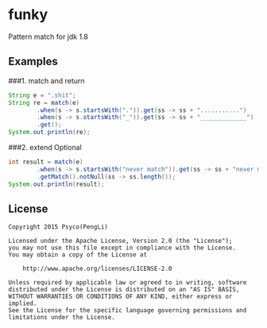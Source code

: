 funky
=====

Pattern match for jdk 1.8
## Examples

###1.  match and return
```java
String e = ".shit";
String re = match(e)
        .when(s -> s.startsWith(".")).get(ss -> ss + "...........")
        .when(s -> s.startsWith("_")).get(ss -> ss + "_____________")
        .get();
System.out.println(re);
```

###2.  extend Optional
```java
int result = match(e)
        .when(s -> s.startsWith("never match")).get(ss -> ss + "never match...........")
        .getMatch().notNull(ss -> ss.length());
System.out.println(result);
```
## License

    Copyright 2015 Psyco(PengLi)

    Licensed under the Apache License, Version 2.0 (the "License");
    you may not use this file except in compliance with the License.
    You may obtain a copy of the License at

        http://www.apache.org/licenses/LICENSE-2.0

    Unless required by applicable law or agreed to in writing, software
    distributed under the License is distributed on an "AS IS" BASIS,
    WITHOUT WARRANTIES OR CONDITIONS OF ANY KIND, either express or implied.
    See the License for the specific language governing permissions and
    limitations under the License.